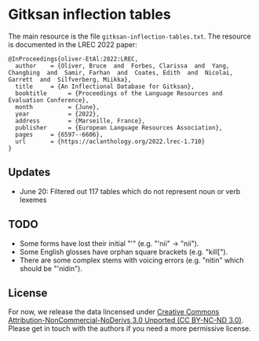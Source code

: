 # Gitksan inflection tables

The main resource is the file `gitksan-inflection-tables.txt`. The resource is documented in the LREC 2022 paper:

```
@InProceedings{oliver-EtAl:2022:LREC,
  author    = {Oliver, Bruce  and  Forbes, Clarissa  and  Yang, Changbing  and  Samir, Farhan  and  Coates, Edith  and  Nicolai, Garrett  and  Silfverberg, Miikka},
  title     = {An Inflectional Database for Gitksan},
  booktitle      = {Proceedings of the Language Resources and Evaluation Conference},
  month          = {June},
  year           = {2022},
  address        = {Marseille, France},
  publisher      = {European Language Resources Association},
  pages     = {6597--6606},
  url       = {https://aclanthology.org/2022.lrec-1.710}
}
```

## Updates

* June 20: Filtered out 117 tables which do not represent noun or verb lexemes 

## TODO

* Some forms have lost their initial "'" (e.g. "'nii" -> "nii"). 
* Some English glosses have orphan square brackets (e.g. "kill["). 
* There are some complex stems with voicing errors (e.g. "nitin" which should be "'nidin").

## License

For now, we release the data lincensed under [Creative Commons Attribution-NonCommercial-NoDerivs 3.0 Unported (CC BY-NC-ND 3.0)](https://creativecommons.org/licenses/by-nc-nd/3.0/). Please get in touch with the authors if you need a more permissive license.
